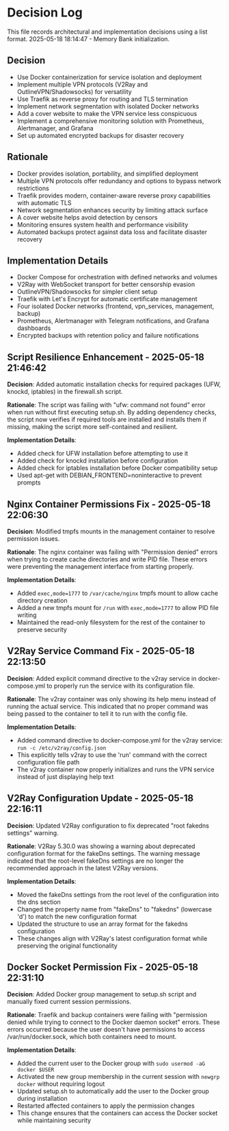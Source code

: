 # Decision Log

This file records architectural and implementation decisions using a list format.
2025-05-18 18:14:47 - Memory Bank initialization.

## Decision

* Use Docker containerization for service isolation and deployment
* Implement multiple VPN protocols (V2Ray and OutlineVPN/Shadowsocks) for versatility
* Use Traefik as reverse proxy for routing and TLS termination
* Implement network segmentation with isolated Docker networks
* Add a cover website to make the VPN service less conspicuous
* Implement a comprehensive monitoring solution with Prometheus, Alertmanager, and Grafana
* Set up automated encrypted backups for disaster recovery

## Rationale 

* Docker provides isolation, portability, and simplified deployment
* Multiple VPN protocols offer redundancy and options to bypass network restrictions
* Traefik provides modern, container-aware reverse proxy capabilities with automatic TLS
* Network segmentation enhances security by limiting attack surface
* A cover website helps avoid detection by censors
* Monitoring ensures system health and performance visibility
* Automated backups protect against data loss and facilitate disaster recovery

## Implementation Details

* Docker Compose for orchestration with defined networks and volumes
* V2Ray with WebSocket transport for better censorship evasion
* OutlineVPN/Shadowsocks for simpler client setup
* Traefik with Let's Encrypt for automatic certificate management
* Four isolated Docker networks (frontend, vpn_services, management, backup)
* Prometheus, Alertmanager with Telegram notifications, and Grafana dashboards
* Encrypted backups with retention policy and failure notifications

## Script Resilience Enhancement - 2025-05-18 21:46:42

**Decision**: Added automatic installation checks for required packages (UFW, knockd, iptables) in the firewall.sh script.

**Rationale**: The script was failing with "ufw: command not found" error when run without first executing setup.sh. By adding dependency checks, the script now verifies if required tools are installed and installs them if missing, making the script more self-contained and resilient.

**Implementation Details**:
* Added check for UFW installation before attempting to use it
* Added check for knockd installation before configuration
* Added check for iptables installation before Docker compatibility setup
* Used apt-get with DEBIAN_FRONTEND=noninteractive to prevent prompts

## Nginx Container Permissions Fix - 2025-05-18 22:06:30

**Decision**: Modified tmpfs mounts in the management container to resolve permission issues.

**Rationale**: The nginx container was failing with "Permission denied" errors when trying to create cache directories and write PID file. These errors were preventing the management interface from starting properly.

**Implementation Details**:
* Added `exec,mode=1777` to `/var/cache/nginx` tmpfs mount to allow cache directory creation
* Added a new tmpfs mount for `/run` with `exec,mode=1777` to allow PID file writing
* Maintained the read-only filesystem for the rest of the container to preserve security

## V2Ray Service Command Fix - 2025-05-18 22:13:50

**Decision**: Added explicit command directive to the v2ray service in docker-compose.yml to properly run the service with its configuration file.

**Rationale**: The v2ray container was only showing its help menu instead of running the actual service. This indicated that no proper command was being passed to the container to tell it to run with the config file.

**Implementation Details**:
* Added command directive to docker-compose.yml for the v2ray service: `run -c /etc/v2ray/config.json`
* This explicitly tells v2ray to use the 'run' command with the correct configuration file path
* The v2ray container now properly initializes and runs the VPN service instead of just displaying help text

## V2Ray Configuration Update - 2025-05-18 22:16:11

**Decision**: Updated V2Ray configuration to fix deprecated "root fakedns settings" warning.

**Rationale**: V2Ray 5.30.0 was showing a warning about deprecated configuration format for the fakeDns settings. The warning message indicated that the root-level fakeDns settings are no longer the recommended approach in the latest V2Ray versions.

**Implementation Details**:
* Moved the fakeDns settings from the root level of the configuration into the dns section
* Changed the property name from "fakeDns" to "fakedns" (lowercase 'd') to match the new configuration format
* Updated the structure to use an array format for the fakedns configuration
* These changes align with V2Ray's latest configuration format while preserving the original functionality

## Docker Socket Permission Fix - 2025-05-18 22:31:10

**Decision**: Added Docker group management to setup.sh script and manually fixed current session permissions.

**Rationale**: Traefik and backup containers were failing with "permission denied while trying to connect to the Docker daemon socket" errors. These errors occurred because the user doesn't have permissions to access /var/run/docker.sock, which both containers need to mount.

**Implementation Details**:
* Added the current user to the Docker group with `sudo usermod -aG docker $USER`
* Activated the new group membership in the current session with `newgrp docker` without requiring logout
* Updated setup.sh to automatically add the user to the Docker group during installation
* Restarted affected containers to apply the permission changes
* This change ensures that the containers can access the Docker socket while maintaining security